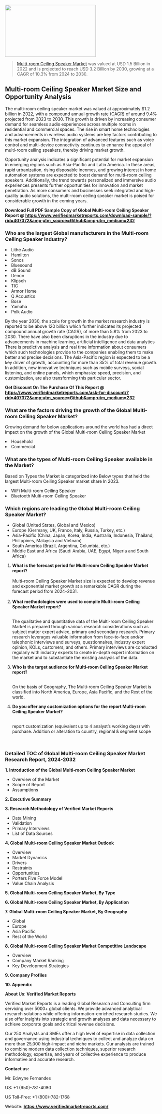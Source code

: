 
<img src="https://ffe5etoiles.com/wp-content/uploads/2024/12/MST1-300x171.png" alt="" width="300" height="171" class="alignnone size-medium wp-image-20088" /><blockquote><p><p><a href="https://www.verifiedmarketreports.com/download-sample/?rid=407372&utm_source=Github&utm_medium=232" target="_blank">Multi-room Ceiling Speaker Market</a> was valued at USD 1.5 Billion in 2022 and is projected to reach USD 3.2 Billion by 2030, growing at a CAGR of 10.3% from 2024 to 2030.</p></blockquote><p><h2>Multi-room Ceiling Speaker Market Size and Opportunity Analysis</h2> <p>The multi-room ceiling speaker market was valued at approximately $1.2 billion in 2022, with a compound annual growth rate (CAGR) of around 9.4% projected from 2023 to 2030. This growth is driven by increasing consumer demand for seamless audio experiences across multiple rooms in residential and commercial spaces. The rise in smart home technologies and advancements in wireless audio systems are key factors contributing to this market expansion. The integration of advanced features such as voice control and multi-device connectivity continues to enhance the appeal of multi-room ceiling speakers, thereby driving market growth.</p> <p>Opportunity analysis indicates a significant potential for market expansion in emerging regions such as Asia-Pacific and Latin America. In these areas, rapid urbanization, rising disposable incomes, and growing interest in home automation systems are expected to boost demand for multi-room ceiling speakers. Additionally, the trend towards personalized and immersive audio experiences presents further opportunities for innovation and market penetration. As more consumers and businesses seek integrated and high-quality audio solutions, the multi-room ceiling speaker market is poised for considerable growth in the coming years.</p> </p><p class=""><strong>Download Full PDF Sample Copy of Global Multi-room Ceiling Speaker Report @ <a href="https://www.verifiedmarketreports.com/download-sample/?rid=407372&amp;utm_source=Github&amp;utm_medium=232" target="_blank">https://www.verifiedmarketreports.com/download-sample/?rid=407372&amp;utm_source=Github&amp;utm_medium=232</a></strong></p><h3 id="" class="">Who are the largest Global manufacturers in the Multi-room Ceiling Speaker industry?</h3><p><li>Lithe Audio</li><li> Hamilton</li><li> Sonos</li><li> Bluesound</li><li> dB Sound</li><li> Denon</li><li> Klipsch</li><li> TIC</li><li> Armor Home</li><li> Q Acoustics</li><li> Bose</li><li> Yamaha</li><li> Polk Audio</li></p><div class=""><div class="" dir="" data-message-author-role="" data-message-id="" data-message-model-slug=""><div class=""><div class=""><div class=""><div class="" dir="" data-message-author-role="" data-message-id="" data-message-model-slug=""><div class=""><div class=""><p>By the year 2030, the scale for growth in the market research industry is reported to be above 120 billion which further indicates its projected compound annual growth rate (CAGR), of more than 5.8% from 2023 to 2030. There have also been disruptions in the industry due to advancements in machine learning, artificial intelligence and data analytics There is predictive analysis and real time information about consumers which such technologies provide to the companies enabling them to make better and precise decisions. The Asia-Pacific region is expected to be a key driver of growth, accounting for more than 35% of total revenue growth. In addition, new innovative techniques such as mobile surveys, social listening, and online panels, which emphasize speed, precision, and customization, are also transforming this particular sector.</p><p><strong>Get Discount On The Purchase Of This Report @&nbsp; <a href="https://www.verifiedmarketreports.com/ask-for-discount/?rid=407372&amp;utm_source=Github&amp;utm_medium=232" target="_blank">https://www.verifiedmarketreports.com/ask-for-discount/?rid=407372&amp;utm_source=Github&amp;utm_medium=232</a></strong></p></div></div></div></div></div></div></div></div><h3 id="" class="">What are the factors driving the growth of the Global Multi-room Ceiling Speaker Market?</h3><p id="" class="">Growing demand for below applications around the world has had a direct impact on the growth of the Global Multi-room Ceiling Speaker Market</p><p id="" class=""><li>Household</li><li> Commercial</li></p><h3 id="" class="">What are the types of Multi-room Ceiling Speaker available in the Market?</h3><p id="" class="">Based on Types the Market is categorized into Below types that held the largest Multi-room Ceiling Speaker market share In 2023.</p><p id="" class=""><li>WiFi Multi-room Ceiling Speaker</li><li> Bluetooth Multi-room Ceiling Speaker</li></p><h3 id="" class="">Which regions are leading the Global Multi-room Ceiling Speaker Market?</h3><ul><li>Global (United States, Global and Mexico)</li><li>Europe (Germany, UK, France, Italy, Russia, Turkey, etc.)</li><li>Asia-Pacific (China, Japan, Korea, India, Australia, Indonesia, Thailand, Philippines, Malaysia and Vietnam)</li><li>South America (Brazil, Argentina, Columbia, etc.)</li><li>Middle East and Africa (Saudi Arabia, UAE, Egypt, Nigeria and South Africa)</li></ul><p><ol><li><strong>What is the forecast period for Multi-room Ceiling Speaker Market report?<br /></strong><br /><span data-sheets-root="1" data-sheets-value="{&quot;1&quot;:2,&quot;2&quot;:&quot;XXXX size is expected to develop revenue and exponential market growth at a remarkable CAGR during the forecast period from 2024&ndash;2030.&quot;}" data-sheets-userformat="{&quot;2&quot;:12674,&quot;4&quot;:{&quot;1&quot;:2,&quot;2&quot;:16776960},&quot;10&quot;:2,&quot;11&quot;:0,&quot;15&quot;:&quot;Arial&quot;,&quot;16&quot;:12}">Multi-room Ceiling Speaker Market size is expected to develop revenue and exponential market growth at a remarkable CAGR during the forecast period from 2024&ndash;2031.</span><br /><br /></li><li><strong>What methodologies were used to compile Multi-room Ceiling Speaker Market report?<br /><br /></strong><p>The qualitative and quantitative data of the&nbsp;Multi-room Ceiling Speaker Market is prepared through various research considerations such as subject matter expert advice, primary and secondary research. Primary research leverages valuable information from face-to-face and/or telephonic interviews and surveys, questionnaires, industry expert opinion, KOLs, customers, and others. Primary interviews are conducted regularly with industry experts to create in-depth expert information on the market and to substantiate the existing analysis of the data.&nbsp;</p></li><li><strong>Who is the target audience for Multi-room Ceiling Speaker Market report?<br /><br /></strong><p>On the basis of Geography, The&nbsp;Multi-room Ceiling Speaker Market is classified into North America, Europe, Asia Pacific, and the Rest of the world.</p></li><li><strong>Do you offer any customization options for the report Multi-room Ceiling Speaker Market?<br /><br /></strong><p>report customization (equivalent up to 4 analyst&rsquo;s working days) with purchase. Addition or alteration to country, regional &amp; segment scope</p><p>&nbsp;</p></li></ol></p><h3 id="" class="">Detailed TOC of Global Multi-room Ceiling Speaker Market Research Report, 2024-2032</h3><p id="" class=""><strong>1. Introduction of the Global Multi-room Ceiling Speaker Market</strong></p><ul><li>Overview of the Market</li><li>Scope of Report</li><li>Assumptions</li></ul><p id="" class=""><strong>2. Executive Summary</strong></p><p id="" class=""><strong>3. Research Methodology of&nbsp;Verified Market Reports</strong></p><ul><li>Data Mining</li><li>Validation</li><li>Primary Interviews</li><li>List of Data Sources</li></ul><p id="" class=""><strong>4. Global Multi-room Ceiling Speaker Market Outlook</strong></p><ul><li>Overview</li><li>Market Dynamics</li><li>Drivers</li><li>Restraints</li><li>Opportunities</li><li>Porters Five Force Model</li><li>Value Chain Analysis</li></ul><p id="" class=""><strong>5. Global Multi-room Ceiling Speaker Market, By&nbsp;Type</strong></p><p id="" class=""><strong>6. Global Multi-room Ceiling Speaker Market, By Application</strong></p><p id="" class=""><strong>7. Global Multi-room Ceiling Speaker Market, By Geography</strong></p><ul><li>Global</li><li>Europe</li><li>Asia Pacific</li><li>Rest of the World</li></ul><p id="" class=""><strong>8. Global Multi-room Ceiling Speaker Market Competitive Landscape</strong></p><ul><li>Overview</li><li>Company Market Ranking</li><li>Key Development Strategies</li></ul><p id="" class=""><strong>9. Company Profiles</strong></p><p id="" class=""><strong>10. Appendix</strong></p><p id="" class=""><strong>About Us: Verified Market Reports</strong></p><p id="" class="">Verified Market Reports is a leading Global Research and Consulting firm servicing over 5000+ global clients. We provide advanced analytical research solutions while offering information-enriched research studies. We also offer insights into strategic and growth analyses and data necessary to achieve corporate goals and critical revenue decisions.</p><p id="" class="">Our 250 Analysts and SMEs offer a high level of expertise in data collection and governance using industrial techniques to collect and analyze data on more than 25,000 high-impact and niche markets. Our analysts are trained to combine modern data collection techniques, superior research methodology, expertise, and years of collective experience to produce informative and accurate research.</p><p id="" class=""><strong>Contact us:</strong></p><p id="" class="">Mr. Edwyne Fernandes</p><p id="" class="">US: +1 (650)-781-4080</p><p id="" class="">US Toll-Free: +1 (800)-782-1768</p><p id="" class="">Website: <a target="" data-test-app-aware-link=""><strong>https://www.verifiedmarketreports.com/</strong></a></p>
